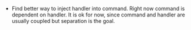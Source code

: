*   Find better way to inject handler into command. Right now command is dependent on handler. It is ok for now, since command and handler are usually coupled but separation is the goal.
